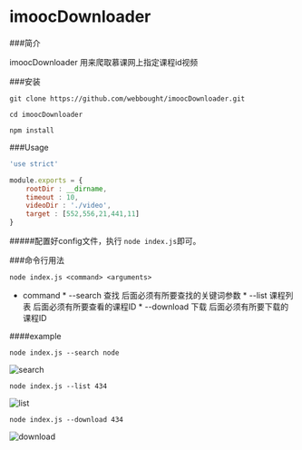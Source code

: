 # imoocDownloader

###简介

imoocDownloader 用来爬取慕课网上指定课程id视频


###安装

```shell
git clone https://github.com/webbought/imoocDownloader.git

cd imoocDownloader 

npm install
```



###Usage
```javascript
'use strict'

module.exports = {
    rootDir : __dirname,
    timeout : 10,
    videoDir : './video',
    target : [552,556,21,441,11]
}
```

#####配置好config文件，执行 `node index.js`即可。 
 
###命令行用法
```shell
node index.js <command> <arguments>
```

*    command
    *    --search 查找 后面必须有所要查找的关键词参数
    *    --list 课程列表  后面必须有所要查看的课程ID
    *    --download 下载  后面必须有所要下载的课程ID
    
####example
```shell
node index.js --search node
```
![search][1]

```shell
node index.js --list 434
```
![list][2]

```shell
node index.js --download 434
```
![download][3]


[1]: https://github.com/webbought/imoocDownloader/blob/master/img/1.png "search"
[2]: https://github.com/webbought/imoocDownloader/blob/master/img/2.png "list"
[3]: https://github.com/webbought/imoocDownloader/blob/master/img/3.png "download"